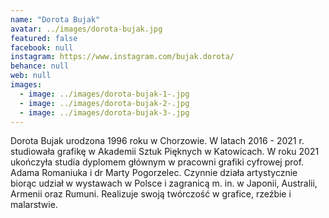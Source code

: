 ```yaml
---
name: "Dorota Bujak"
avatar: ../images/dorota-bujak.jpg
featured: false
facebook: null
instagram: https://www.instagram.com/bujak.dorota/
behance: null
web: null
images:
  - image: ../images/dorota-bujak-1-.jpg
  - image: ../images/dorota-bujak-2-.jpg
  - image: ../images/dorota-bujak-3-.jpg
---
```

Dorota Bujak urodzona 1996 roku w Chorzowie. W latach 2016 - 2021 r. studiowała grafikę
w Akademii Sztuk Pięknych w Katowicach. W roku 2021 ukończyła studia dyplomem
głównym w pracowni grafiki cyfrowej prof. Adama Romaniuka i dr Marty Pogorzelec.
Czynnie działa artystycznie biorąc udział w wystawach w Polsce i zagranicą m. in. w Japonii, Australii, Armenii oraz Rumuni. Realizuje swoją twórczość w grafice, rzeźbie 
i malarstwie.
